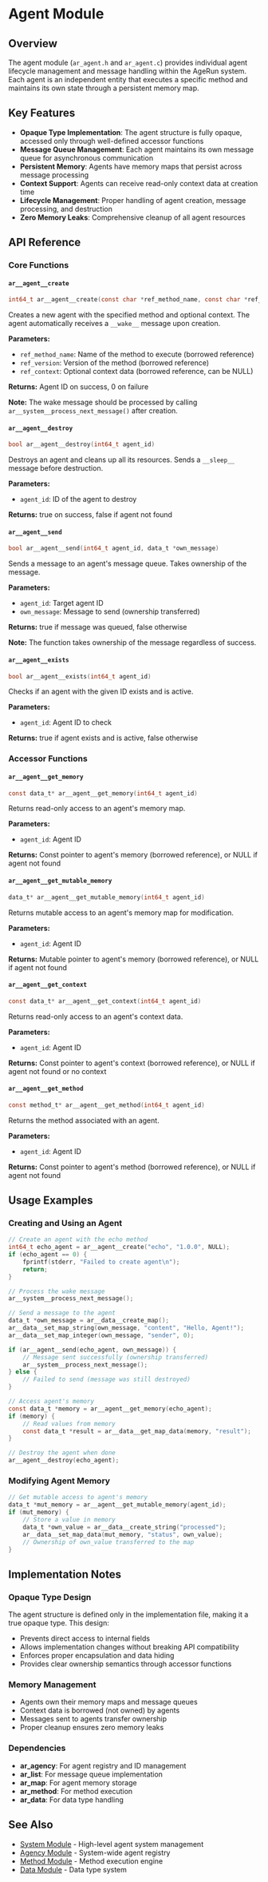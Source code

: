 # Agent Module

## Overview

The agent module (`ar_agent.h` and `ar_agent.c`) provides individual agent lifecycle management and message handling within the AgeRun system. Each agent is an independent entity that executes a specific method and maintains its own state through a persistent memory map.

## Key Features

- **Opaque Type Implementation**: The agent structure is fully opaque, accessed only through well-defined accessor functions
- **Message Queue Management**: Each agent maintains its own message queue for asynchronous communication
- **Persistent Memory**: Agents have memory maps that persist across message processing
- **Context Support**: Agents can receive read-only context data at creation time
- **Lifecycle Management**: Proper handling of agent creation, message processing, and destruction
- **Zero Memory Leaks**: Comprehensive cleanup of all agent resources

## API Reference

### Core Functions

#### `ar__agent__create`
```c
int64_t ar__agent__create(const char *ref_method_name, const char *ref_version, const data_t *ref_context)
```
Creates a new agent with the specified method and optional context. The agent automatically receives a `__wake__` message upon creation.

**Parameters:**
- `ref_method_name`: Name of the method to execute (borrowed reference)
- `ref_version`: Version of the method (borrowed reference)
- `ref_context`: Optional context data (borrowed reference, can be NULL)

**Returns:** Agent ID on success, 0 on failure

**Note:** The wake message should be processed by calling `ar__system__process_next_message()` after creation.

#### `ar__agent__destroy`
```c
bool ar__agent__destroy(int64_t agent_id)
```
Destroys an agent and cleans up all its resources. Sends a `__sleep__` message before destruction.

**Parameters:**
- `agent_id`: ID of the agent to destroy

**Returns:** true on success, false if agent not found

#### `ar__agent__send`
```c
bool ar__agent__send(int64_t agent_id, data_t *own_message)
```
Sends a message to an agent's message queue. Takes ownership of the message.

**Parameters:**
- `agent_id`: Target agent ID
- `own_message`: Message to send (ownership transferred)

**Returns:** true if message was queued, false otherwise

**Note:** The function takes ownership of the message regardless of success.

#### `ar__agent__exists`
```c
bool ar__agent__exists(int64_t agent_id)
```
Checks if an agent with the given ID exists and is active.

**Parameters:**
- `agent_id`: Agent ID to check

**Returns:** true if agent exists and is active, false otherwise

### Accessor Functions

#### `ar__agent__get_memory`
```c
const data_t* ar__agent__get_memory(int64_t agent_id)
```
Returns read-only access to an agent's memory map.

**Parameters:**
- `agent_id`: Agent ID

**Returns:** Const pointer to agent's memory (borrowed reference), or NULL if agent not found

#### `ar__agent__get_mutable_memory`
```c
data_t* ar__agent__get_mutable_memory(int64_t agent_id)
```
Returns mutable access to an agent's memory map for modification.

**Parameters:**
- `agent_id`: Agent ID

**Returns:** Mutable pointer to agent's memory (borrowed reference), or NULL if agent not found

#### `ar__agent__get_context`
```c
const data_t* ar__agent__get_context(int64_t agent_id)
```
Returns read-only access to an agent's context data.

**Parameters:**
- `agent_id`: Agent ID

**Returns:** Const pointer to agent's context (borrowed reference), or NULL if agent not found or no context

#### `ar__agent__get_method`
```c
const method_t* ar__agent__get_method(int64_t agent_id)
```
Returns the method associated with an agent.

**Parameters:**
- `agent_id`: Agent ID

**Returns:** Const pointer to agent's method (borrowed reference), or NULL if agent not found

## Usage Examples

### Creating and Using an Agent

```c
// Create an agent with the echo method
int64_t echo_agent = ar__agent__create("echo", "1.0.0", NULL);
if (echo_agent == 0) {
    fprintf(stderr, "Failed to create agent\n");
    return;
}

// Process the wake message
ar__system__process_next_message();

// Send a message to the agent
data_t *own_message = ar__data__create_map();
ar__data__set_map_string(own_message, "content", "Hello, Agent!");
ar__data__set_map_integer(own_message, "sender", 0);

if (ar__agent__send(echo_agent, own_message)) {
    // Message sent successfully (ownership transferred)
    ar__system__process_next_message();
} else {
    // Failed to send (message was still destroyed)
}

// Access agent's memory
const data_t *memory = ar__agent__get_memory(echo_agent);
if (memory) {
    // Read values from memory
    const data_t *result = ar__data__get_map_data(memory, "result");
}

// Destroy the agent when done
ar__agent__destroy(echo_agent);
```

### Modifying Agent Memory

```c
// Get mutable access to agent's memory
data_t *mut_memory = ar__agent__get_mutable_memory(agent_id);
if (mut_memory) {
    // Store a value in memory
    data_t *own_value = ar__data__create_string("processed");
    ar__data__set_map_data(mut_memory, "status", own_value);
    // Ownership of own_value transferred to the map
}
```

## Implementation Notes

### Opaque Type Design

The agent structure is defined only in the implementation file, making it a true opaque type. This design:
- Prevents direct access to internal fields
- Allows implementation changes without breaking API compatibility
- Enforces proper encapsulation and data hiding
- Provides clear ownership semantics through accessor functions

### Memory Management

- Agents own their memory maps and message queues
- Context data is borrowed (not owned) by agents
- Messages sent to agents transfer ownership
- Proper cleanup ensures zero memory leaks

### Dependencies

- **ar_agency**: For agent registry and ID management
- **ar_list**: For message queue implementation
- **ar_map**: For agent memory storage
- **ar_method**: For method execution
- **ar_data**: For data type handling

## See Also

- [System Module](ar_system.h) - High-level agent system management
- [Agency Module](ar_agency.h) - System-wide agent registry
- [Method Module](ar_method.md) - Method execution engine
- [Data Module](ar_data.md) - Data type system